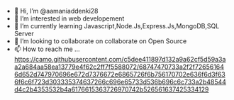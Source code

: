 - 👋 Hi, I’m @aamaniaddenki28
- 👀 I’m interested in web developement
- 🌱 I’m currently learning Javascript,Node.Js,Express.Js,MongoDB,SQL Server
- 💞️ I’m looking to collaborate on collaborate on Open Source
- 📫 How to reach me ...
https://camo.githubusercontent.com/c5dee411897d132a9a62cf5d59a3aa2a684aa58ea13779e4f62c2ff7f5588072/68747470733a2f2f726561646d652d747970696e672d7376672e6865726f6b756170702e636f6d3f636f6c6f723d303335374637266c696e65733d536b696c6c733a2b48544d4c2b4353532b4a6176615363726970742b526561637425334129

<!---
aamaniaddenki28/aamaniaddenki28 is a ✨ special ✨ repository because its `README.md` (this file) appears on your GitHub profile.
You can click the Preview link to take a look at your changes.
--->
